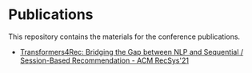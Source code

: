 # Publications

This repository contains the materials for the conference publications.

- [Transformers4Rec: Bridging the Gap between NLP and Sequential / Session-Based Recommendation - ACM RecSys'21](2021_acm_recsys_transformers4rec/README.md)